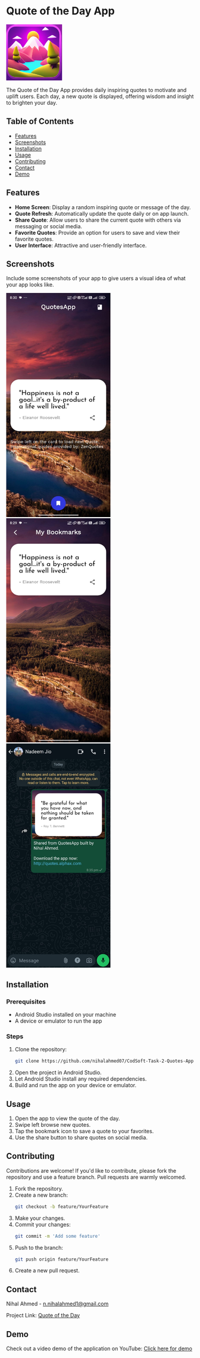 # Quote of the Day App

<img src="app/src/main/playstore-icon.png" alt="Logo" width="150" height="150">

The Quote of the Day App provides daily inspiring quotes to motivate and uplift users. Each day, a new quote is displayed, offering wisdom and insight to brighten your day.

## Table of Contents

- [Features](#features)
- [Screenshots](#screenshots)
- [Installation](#installation)
- [Usage](#usage)
- [Contributing](#contributing)
- [Contact](#contact)
- [Demo](#demo)

## Features

- **Home Screen**: Display a random inspiring quote or message of the day.
- **Quote Refresh**: Automatically update the quote daily or on app launch.
- **Share Quote**: Allow users to share the current quote with others via messaging or social media.
- **Favorite Quotes**: Provide an option for users to save and view their favorite quotes.
- **User Interface**: Attractive and user-friendly interface.

## Screenshots

Include some screenshots of your app to give users a visual idea of what your app looks like.

<div>
    <img src="images/Home.jpg" alt="Home" width="280" height="600">
    <img src="images/Bookmark.jpg" alt="Home" width="280" height="600">
    <img src="images/Share.jpg" alt="Home" width="280" height="600">
</div>

## Installation

### Prerequisites

- Android Studio installed on your machine
- A device or emulator to run the app

### Steps

1. Clone the repository:
    ```bash
    git clone https://github.com/nihalahmed07/CodSoft-Task-2-Quotes-App.git

    ```
2. Open the project in Android Studio.
3. Let Android Studio install any required dependencies.
4. Build and run the app on your device or emulator.

## Usage

1. Open the app to view the quote of the day.
2. Swipe left browse new quotes.
3. Tap the bookmark icon to save a quote to your favorites.
4. Use the share button to share quotes on social media.

## Contributing

Contributions are welcome! If you'd like to contribute, please fork the repository and use a feature branch. Pull requests are warmly welcomed.

1. Fork the repository.
2. Create a new branch:
    ```bash
    git checkout -b feature/YourFeature
    ```
3. Make your changes.
4. Commit your changes:
    ```bash
    git commit -m 'Add some feature'
    ```
5. Push to the branch:
    ```bash
    git push origin feature/YourFeature
    ```
6. Create a new pull request.

## Contact

Nihal Ahmed - [n.nihalahmed1@gmail.com](mailto:n.nihalahmed1@gmail.com)

Project Link: [Quote of the Day](https://github.com/nihalahmed07/CodSoft-Task-2-Quotes-App)

## Demo

Check out a video demo of the application on YouTube: [Click here for demo](https://youtube.com/shorts/Zuel9pAEvjI?feature=share)
